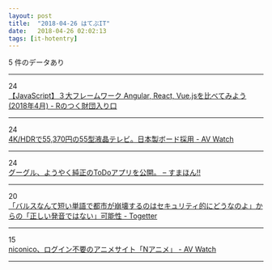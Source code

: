 ```yaml
---
layout: post
title:  "2018-04-26 はてぶIT"
date:   2018-04-26 02:02:13
tags: [it-hotentry]
---
```

5 件のデータあり

<hr><div class="row">
<div class="col-1"><span class="badge badge-pill badge-success h2">24</span></div>
<div class="col-11"><a href='http://iwasiman.hatenablog.com/entry/2018/04/23/200000' target='_blank'>【JavaScript】３大フレームワーク Angular, React, Vue.jsを比べてみよう (2018年4月) - Rのつく財団入り口</a></div>
</div>
<hr>
<div class="row">
<div class="col-1"><span class="badge badge-pill badge-success h2">24</span></div>
<div class="col-11"><a href='https://av.watch.impress.co.jp/docs/news/1119073.html' target='_blank'>4K/HDRで55,370円の55型液晶テレビ。日本製ボード採用 - AV Watch</a></div>
</div>
<hr>
<div class="row">
<div class="col-1"><span class="badge badge-pill badge-success h2">24</span></div>
<div class="col-11"><a href='https://smhn.info/201804-google-todo-app' target='_blank'>グーグル、ようやく純正のToDoアプリを公開。 – すまほん!!</a></div>
</div>
<hr>
<div class="row">
<div class="col-1"><span class="badge badge-pill badge-success h2">20</span></div>
<div class="col-11"><a href='https://togetter.com/li/1221407' target='_blank'>「バルスなんて短い単語で都市が崩壊するのはセキュリティ的にどうなのよ」からの「正しい発音ではない」可能性 - Togetter</a></div>
</div>
<hr>
<div class="row">
<div class="col-1"><span class="badge badge-pill badge-success h2">15</span></div>
<div class="col-11"><a href='https://av.watch.impress.co.jp/docs/news/1119136.html' target='_blank'>niconico、ログイン不要のアニメサイト「Nアニメ」 - AV Watch</a></div>
</div>
<hr>
